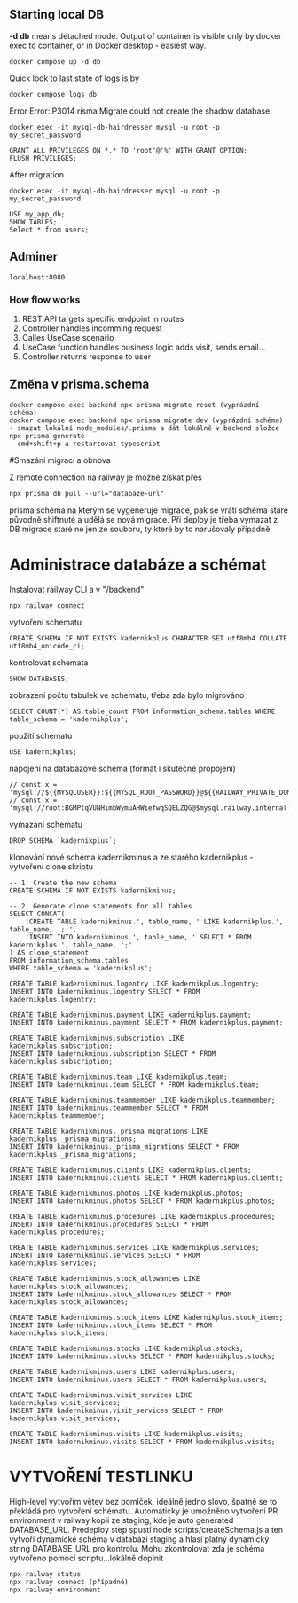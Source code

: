 ## Starting local DB

**-d db** means detached mode. Output of container is visible only by docker exec to container, or in Docker desktop - easiest way.

```
docker compose up -d db
```

Quick look to last state of logs is by

```
docker compose logs db
```

Error Error: P3014 risma Migrate could not create the shadow database.

```
docker exec -it mysql-db-hairdresser mysql -u root -p
my_secret_password
```

```
GRANT ALL PRIVILEGES ON *.* TO 'root'@'%' WITH GRANT OPTION;
FLUSH PRIVILEGES;
```

After migration

```
docker exec -it mysql-db-hairdresser mysql -u root -p
my_secret_password
```

```
USE my_app_db;
SHOW TABLES;
Select * from users;
```

## Adminer

```
localhost:8080
```

### How flow works

1. REST API targets specific endpoint in routes
2. Controller handles incomming request
3. Calles UseCase scenario
4. UseCase function handles business logic adds visit, sends email...
5. Controller returns response to user

## Změna v prisma.schema

```
docker compose exec backend npx prisma migrate reset (vyprázdní schéma)
docker compose exec backend npx prisma migrate dev (vyprázdní schéma)
- smazat lokální node_modules/.prisma a dát lokálně v backend složce npx prisma generate
- cmd+shift+p a restartovat typescript
```

#Smazání migrací a obnova

Z remote connection na railway je možné získat přes

```
npx prisma db pull --url="databáze-url"
```

prisma schéma na kterým se vygeneruje migrace, pak se vrátí schéma staré původně shiftnuté a udělá se nová migrace. Při deploy je třeba vymazat z DB migrace staré ne jen ze souboru, ty které by to narušovaly případně.

# Administrace databáze a schémat

Instalovat railway CLI a v "/backend"

```
npx railway connect
```

vytvoření schematu

```
CREATE SCHEMA IF NOT EXISTS kadernikplus CHARACTER SET utf8mb4 COLLATE utf8mb4_unicode_ci;
```

kontrolovat schemata

```
SHOW DATABASES;
```

zobrazení počtu tabulek ve schematu, třeba zda bylo migrováno

```
SELECT COUNT(*) AS table_count FROM information_schema.tables WHERE table_schema = 'kadernikplus';
```

použití schematu

```
USE kadernikplus;
```

napojení na databázové schéma (formát i skutečné propojení)

```
// const x = 'mysql://${{MYSQLUSER}}:${{MYSQL_ROOT_PASSWORD}}@${{RAILWAY_PRIVATE_DOMAIN}}:3306/${{MYSQL_DATABASE}}
// const x = 'mysql://root:BGMPtqVUNHimbWymuAHWiefwqSQELZQG@$mysql.railway.internal:3306/kadernikplus'
```

vymazani schematu

```
DROP SCHEMA `kadernikplus`;
```

klonování nové schéma kadernikminus a ze starého kadernikplus - vytvoření clone skriptu

```
-- 1. Create the new schema
CREATE SCHEMA IF NOT EXISTS kadernikminus;

-- 2. Generate clone statements for all tables
SELECT CONCAT(
    'CREATE TABLE kadernikminus.', table_name, ' LIKE kadernikplus.', table_name, '; ',
    'INSERT INTO kadernikminus.', table_name, ' SELECT * FROM kadernikplus.', table_name, ';'
) AS clone_statement
FROM information_schema.tables
WHERE table_schema = 'kadernikplus';
```

```
CREATE TABLE kadernikminus.logentry LIKE kadernikplus.logentry;
INSERT INTO kadernikminus.logentry SELECT * FROM kadernikplus.logentry;

CREATE TABLE kadernikminus.payment LIKE kadernikplus.payment;
INSERT INTO kadernikminus.payment SELECT * FROM kadernikplus.payment;

CREATE TABLE kadernikminus.subscription LIKE kadernikplus.subscription;
INSERT INTO kadernikminus.subscription SELECT * FROM kadernikplus.subscription;

CREATE TABLE kadernikminus.team LIKE kadernikplus.team;
INSERT INTO kadernikminus.team SELECT * FROM kadernikplus.team;

CREATE TABLE kadernikminus.teammember LIKE kadernikplus.teammember;
INSERT INTO kadernikminus.teammember SELECT * FROM kadernikplus.teammember;

CREATE TABLE kadernikminus._prisma_migrations LIKE kadernikplus._prisma_migrations;
INSERT INTO kadernikminus._prisma_migrations SELECT * FROM kadernikplus._prisma_migrations;

CREATE TABLE kadernikminus.clients LIKE kadernikplus.clients;
INSERT INTO kadernikminus.clients SELECT * FROM kadernikplus.clients;

CREATE TABLE kadernikminus.photos LIKE kadernikplus.photos;
INSERT INTO kadernikminus.photos SELECT * FROM kadernikplus.photos;

CREATE TABLE kadernikminus.procedures LIKE kadernikplus.procedures;
INSERT INTO kadernikminus.procedures SELECT * FROM kadernikplus.procedures;

CREATE TABLE kadernikminus.services LIKE kadernikplus.services;
INSERT INTO kadernikminus.services SELECT * FROM kadernikplus.services;

CREATE TABLE kadernikminus.stock_allowances LIKE kadernikplus.stock_allowances;
INSERT INTO kadernikminus.stock_allowances SELECT * FROM kadernikplus.stock_allowances;

CREATE TABLE kadernikminus.stock_items LIKE kadernikplus.stock_items;
INSERT INTO kadernikminus.stock_items SELECT * FROM kadernikplus.stock_items;

CREATE TABLE kadernikminus.stocks LIKE kadernikplus.stocks;
INSERT INTO kadernikminus.stocks SELECT * FROM kadernikplus.stocks;

CREATE TABLE kadernikminus.users LIKE kadernikplus.users;
INSERT INTO kadernikminus.users SELECT * FROM kadernikplus.users;

CREATE TABLE kadernikminus.visit_services LIKE kadernikplus.visit_services;
INSERT INTO kadernikminus.visit_services SELECT * FROM kadernikplus.visit_services;

CREATE TABLE kadernikminus.visits LIKE kadernikplus.visits;
INSERT INTO kadernikminus.visits SELECT * FROM kadernikplus.visits;
```

# VYTVOŘENÍ TESTLINKU

High-level vytvořím větev bez pomlček, ideálně jedno slovo, špatně se to překládá pro vytvoření schématu. Automaticky je umožněno vytvoření PR environment v railway kopii ze staging, kde je auto generated DATABASE_URL. Predeploy step spustí node scripts/createSchema.js a ten vytvoří dynamické schéma v databázi staging a hlasí platný dynamický string DATABASE_URL pro kontrolu. Mohu zkontrolovat zda je schéma vytvořeno pomocí scriptu...lokálně doplnit

```
npx railway status
npx railway connect (případně)
npx railway environment
```

